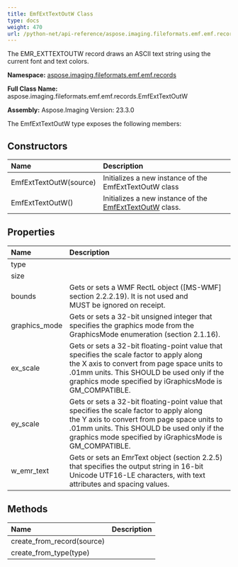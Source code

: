 ```yaml
---
title: EmfExtTextOutW Class
type: docs
weight: 470
url: /python-net/api-reference/aspose.imaging.fileformats.emf.emf.records/emfexttextoutw/
---
```


The EMR_EXTTEXTOUTW record draws an ASCII text string using the current font and text colors.

**Namespace:** [aspose.imaging.fileformats.emf.emf.records](/imaging/python-net/api-reference/aspose.imaging.fileformats.emf.emf.records/)

**Full Class Name:** aspose.imaging.fileformats.emf.emf.records.EmfExtTextOutW

**Assembly:**  Aspose.Imaging Version: 23.3.0

The EmfExtTextOutW type exposes the following members:
## **Constructors**
|**Name**|**Description**|
| :- | :- |
|EmfExtTextOutW(source)|Initializes a new instance of the EmfExtTextOutW class|
|EmfExtTextOutW()|Initializes a new instance of the [EmfExtTextOutW](/imaging/python-net/api-reference/aspose.imaging.fileformats.emf.emf.records/emfexttextoutw/) class.|
## **Properties**
|**Name**|**Description**|
| :- | :- |
|type|  |
|size|  |
|bounds|Gets or sets a WMF RectL object ([MS-WMF] section 2.2.2.19). It is not used and <br/>            MUST be ignored on receipt.|
|graphics_mode|Gets or sets a 32-bit unsigned integer that specifies the graphics mode from the <br/>            GraphicsMode enumeration (section 2.1.16).|
|ex_scale|Gets or sets a 32-bit floating-point value that specifies the scale factor to apply along <br/>            the X axis to convert from page space units to .01mm units. This SHOULD be used only if the <br/>            graphics mode specified by iGraphicsMode is GM_COMPATIBLE.|
|ey_scale|Gets or sets a 32-bit floating-point value that specifies the scale factor to apply along <br/>            the Y axis to convert from page space units to .01mm units. This SHOULD be used only if the <br/>            graphics mode specified by iGraphicsMode is GM_COMPATIBLE.|
|w_emr_text|Gets or sets an EmrText object (section 2.2.5) that specifies the output string in 16-bit Unicode UTF16-LE characters, with text attributes and spacing values.|
## **Methods**
|**Name**|**Description**|
| :- | :- |
|create_from_record(source)|  |
|create_from_type(type)|  |
